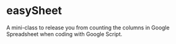 # easySheet
A mini-class to release you from counting the columns in Google Spreadsheet when coding with Google Script.
